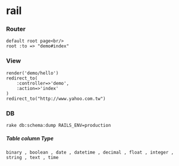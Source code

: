 # rail

### Router
    default root page<br/>
    root :to => "demo#index"


### View
    render('demo/hello')
    redirect_to(
        :controller=>'demo',
        :action=>'index'
    ) 
    redirect_to("http://www.yahoo.com.tw")
    
### DB
    rake db:schema:dump RAILS_ENV=production
    
##### Table column Type    
    binary , boolean , date , datetime , decimal , float , integer , string , text , time
